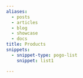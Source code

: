 ```yaml
---
aliases:
  - posts
  - articles
  - blog
  - showcase
  - docs
title: Products
snippets:
  - snippet-type: pogo-list
    snippet: list1

---
```

